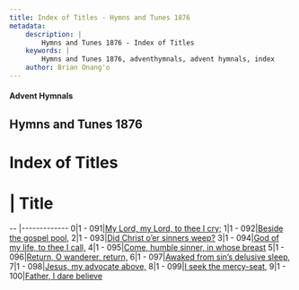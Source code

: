 ```yaml
---
title: Index of Titles - Hymns and Tunes 1876
metadata:
    description: |
        Hymns and Tunes 1876 - Index of Titles
    keywords: |
        Hymns and Tunes 1876, adventhymnals, advent hymnals, index
    author: Brian Onang'o
---
```


#### Advent Hymnals

## Hymns and Tunes 1876

# Index of Titles
# | Title                        
-- |-------------
0|1 - 091|[My Lord, my Lord, to thee I cry;](/001-100/091-100/01.My-Lord,-my-Lord,-to-thee-I-cry;)
1|1 - 092|[Beside the gospel pool,](/001-100/091-100/02.Beside-the-gospel-pool,)
2|1 - 093|[Did Christ o’er sinners weep?](/001-100/091-100/03.Did-Christ-o’er-sinners-weep)
3|1 - 094|[God of my life, to thee I call,](/001-100/091-100/04.God-of-my-life,-to-thee-I-call,)
4|1 - 095|[Come, humble sinner, in whose breast](/001-100/091-100/05.Come,-humble-sinner,-in-whose-breast)
5|1 - 096|[Return, O wanderer, return,](/001-100/091-100/06.Return,-O-wanderer,-return,)
6|1 - 097|[Awaked from sin’s delusive sleep,](/001-100/091-100/07.Awaked-from-sin’s-delusive-sleep,)
7|1 - 098|[Jesus, my advocate above,](/001-100/091-100/08.Jesus,-my-advocate-above,)
8|1 - 099|[I seek the mercy-seat,](/001-100/091-100/09.I-seek-the-mercy-seat,)
9|1 - 100|[Father, I dare believe](/001-100/091-100/10.Father,-I-dare-believe)